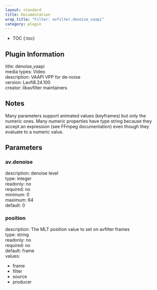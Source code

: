```yaml
---
layout: standard
title: Documentation
wrap_title: "Filter: avfilter.denoise_vaapi"
category: plugin
---
```

* TOC
{:toc}

## Plugin Information

title: denoise_vaapi  
media types:
Video  
description: VAAPI VPP for de-noise  
version: Lavfi8.24.100  
creator: libavfilter maintainers  

## Notes

Many parameters support animated values (keyframes) but only the numeric ones. Many numeric properties have type string because they accept an expression (see FFmpeg documentation) even though they evaluate to a numeric value.

## Parameters

### av.denoise

  
description:
denoise level  
type: integer  
readonly: no  
required: no  
minimum: 0  
maximum: 64  
default: 0  

### position

  
description:
The MLT position value to set on avfilter frames  
type: string  
readonly: no  
required: no  
default: frame  
values:  

* frame
* filter
* source
* producer

